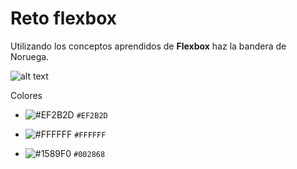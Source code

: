 
# Reto flexbox #

Utilizando los conceptos aprendidos de **Flexbox** haz la bandera de Noruega.

![alt text](https://upload.wikimedia.org/wikipedia/commons/d/d9/Flag_of_Norway.svg)

Colores

- ![#EF2B2D](https://placehold.it/15/EF2B2D/000000?text=+) `#EF2B2D`

- ![#FFFFFF](https://placehold.it/15/FFFFFF/000000?text=+) `#FFFFFF`

- ![#1589F0](https://placehold.it/15/002868/000000?text=+) `#002868`
